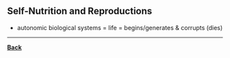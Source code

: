 ## Self-Nutrition and Reproductions
- autonomic biological systems = life = begins/generates & corrupts (dies)

---
**[Back](Aristotle.md)**